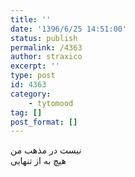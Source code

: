 ```yaml
---
title: ''
date: '1396/6/25 14:51:00'
status: publish
permalink: /4363
author: straxico
excerpt: ''
type: post
id: 4363
category:
    - tytomood
tag: []
post_format: []
---
```

نیست در مذهب من  
هیچ به از تنهایی